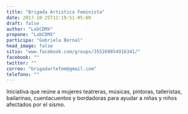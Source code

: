 ```yaml
---
title: "Brigada Artistica Feminista"
date: 2017-10-25T12:19:51-05:00
draft: false
author: "LabCDMX"
propone: "LabCDMX"
participa: "Gabriela Bernal"
head_image: false
sitio: "www.facebook.com/groups/355260854916341/"
facebook: ""
twitter: ""
correo: "brigadartefem@gmail.com"
telefono: ""
---
```

Iniciativa que reúne a mujeres teatreras, músicas, pintoras, talleristas, bailarinas, cuentacuentos y bordadoras para ayudar a niñas y niños afectados por el sismo.
